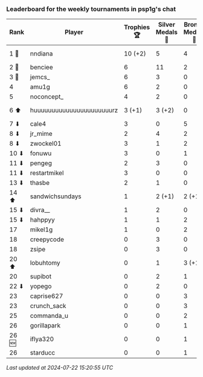### Leaderboard for the weekly tournaments in psp1g's chat
| Rank | Player | Trophies 🏆 | Silver Medals 🥈 | Bronze Medals 🥉 | Points |
|------|--------|-------------|------------------|------------------|--------|
| 1 🥇 | nndiana | 10 (+2) | 5 | 4 | 37.0 (+6.0) |
| 2 🥈 | benciee | 6 | 11 | 2 | 30.0 |
| 3 🥉 | jemcs_ | 6 | 3 | 0 | 21.0 |
| 4 | amu1g | 6 | 2 | 0 | 20.0 |
| 5 | noconcept_ | 4 | 2 | 0 | 14.0 |
| 6 ⬆| huuuuuuuuuuuuuuuuuuuuuurz | 3 (+1) | 3 (+2) | 0 | 12.0 (+5.0) |
| 7 ⬇| cale4 | 3 | 0 | 5 | 11.5 |
| 8 ⬇| jr_mime | 2 | 4 | 2 | 11.0 |
| 8 ⬇| zwockel01 | 3 | 1 | 2 | 11.0 |
| 10 ⬇| fonuwu | 3 | 0 | 1 | 9.5 |
| 11 ⬇| pengeg | 2 | 3 | 0 | 9.0 |
| 11 ⬇| restartmikel | 3 | 0 | 0 | 9.0 |
| 13 ⬇| thasbe | 2 | 1 | 0 | 7.0 |
| 14 ⬆| sandwichsundays | 1 | 2 (+1) | 2 (+1) | 6.0 (+1.5) |
| 15 ⬇| divra__ | 1 | 2 | 0 | 5.0 |
| 15 ⬇| hahppyy | 1 | 1 | 2 | 5.0 |
| 17 | mikel1g | 1 | 0 | 2 | 4.0 |
| 18 | creepycode | 0 | 3 | 0 | 3.0 |
| 18 | zsipe | 0 | 3 | 0 | 3.0 |
| 20 ⬆| lobuhtomy | 0 | 1 | 3 (+1) | 2.5 (+0.5) |
| 20 | supibot | 0 | 2 | 1 | 2.5 |
| 22 ⬇| yopego | 0 | 2 | 0 | 2.0 |
| 23 | caprise627 | 0 | 0 | 3 | 1.5 |
| 23 | crunch_sack | 0 | 0 | 3 | 1.5 |
| 25 | commanda_u | 0 | 0 | 2 | 1.0 |
| 26 | gorillapark | 0 | 0 | 1 | 0.5 |
| 26 🆕| iflya320 | 0 | 0 | 1 | 0.5 |
| 26 | starducc | 0 | 0 | 1 | 0.5 |

_Last updated at 2024-07-22 15:20:55 UTC_